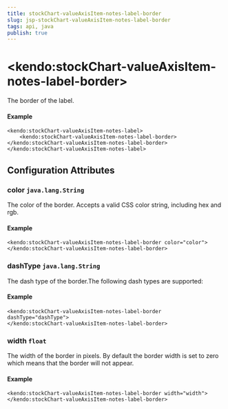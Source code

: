 ```yaml
---
title: stockChart-valueAxisItem-notes-label-border
slug: jsp-stockChart-valueAxisItem-notes-label-border
tags: api, java
publish: true
---
```


# \<kendo:stockChart-valueAxisItem-notes-label-border\>

The border of the label.

#### Example
    <kendo:stockChart-valueAxisItem-notes-label>
        <kendo:stockChart-valueAxisItem-notes-label-border></kendo:stockChart-valueAxisItem-notes-label-border>
    </kendo:stockChart-valueAxisItem-notes-label>

## Configuration Attributes

### color `java.lang.String`

The color of the border. Accepts a valid CSS color string, including hex and rgb.

#### Example
    <kendo:stockChart-valueAxisItem-notes-label-border color="color">
    </kendo:stockChart-valueAxisItem-notes-label-border>

### dashType `java.lang.String`

The dash type of the border.The following dash types are supported:

#### Example
    <kendo:stockChart-valueAxisItem-notes-label-border dashType="dashType">
    </kendo:stockChart-valueAxisItem-notes-label-border>

### width `float`

The width of the border in pixels. By default the border width is set to zero which means that the border will not appear.

#### Example
    <kendo:stockChart-valueAxisItem-notes-label-border width="width">
    </kendo:stockChart-valueAxisItem-notes-label-border>

 
